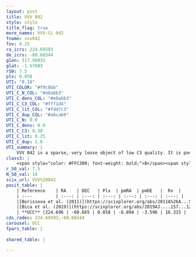 ```yaml
---
layout: post
title: VVV 042
style: style
title_flag: true
more_names: VVV-CL 042
fname: vvv042
fov: 0.25
ra_icrs: 224.69593
de_icrs: -60.66544
glon: 317.90032
glat: -1.57003
r50: 7.5
plx: 0.058
UTI: "0.18"
UTI_COLOR: "#f9c8bb"
UTI_C_N_COL: "#e0a6b3"
UTI_C_dens_COL: "#e0a6b3"
UTI_C_C3_COL: "#fff1d4"
UTI_C_lit_COL: "#fdd7c3"
UTI_C_dup_COL: "#a6cab9"
UTI_C_N: 0.0
UTI_C_dens: 0.0
UTI_C_C3: 0.38
UTI_C_lit: 0.25
UTI_C_dup: 1.0
UTI_summary: |
    VVV 042 is a sparse, very loose object of low C3 quality. It is poorly studied in the literature, with no articles listed in the last 6 years.<br><br><span style="color: #99180f; font-weight: bold;">Warning: </span>contains less than 25 stars with <i>P>0.5</i> estimated.
class3: |
    <span style="color: #FFC300; font-weight: bold;">B</span><span style="color: red; font-weight: bold;">C</span>
r_50_val: 7.5
N_50_val: 14
scix_url: VVV%20042
posit_table: |
    | Reference    | RA    | DEC   | Plx  | pmRA  | pmDE   |  Rv  |
    | :---         | :---: | :---: | :---: | :---: | :---: | :---: |
    |[Borissova et al. (2011)](https://scixplorer.org/abs/2011A%26A...532A.131B) | 224.7 | -60.669 | -- | -- | -- | -- |
    |[Bica et al. (2019)](https://scixplorer.org/abs/2019AJ....157...12B) | 224.695 | -60.674 | -- | -- | -- | -- |
    | **UCC** |224.696 | -60.665 | 0.058 | -6.894 | -3.596 | 16.315 | 
cds_radec: 224.69593,-60.66544
carousel: UCC
fpars_table: |
    
shared_table: |
    
---
```

